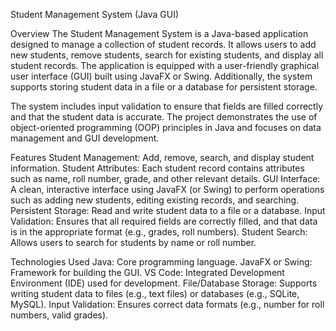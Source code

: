 Student Management System (Java GUI)

Overview
The Student Management System is a Java-based application designed to manage a collection of student records. It allows users to add new students, remove students, search for existing students, and display all student records. The application is equipped with a user-friendly graphical user interface (GUI) built using JavaFX or Swing. Additionally, the system supports storing student data in a file or a database for persistent storage.

The system includes input validation to ensure that fields are filled correctly and that the student data is accurate. The project demonstrates the use of object-oriented programming (OOP) principles in Java and focuses on data management and GUI development.

Features
Student Management: Add, remove, search, and display student information.
Student Attributes: Each student record contains attributes such as name, roll number, grade, and other relevant details.
GUI Interface: A clean, interactive interface using JavaFX (or Swing) to perform operations such as adding new students, editing existing records, and searching.
Persistent Storage: Read and write student data to a file or a database.
Input Validation: Ensures that all required fields are correctly filled, and that data is in the appropriate format (e.g., grades, roll numbers).
Student Search: Allows users to search for students by name or roll number.

Technologies Used
Java: Core programming language.
JavaFX or Swing: Framework for building the GUI.
VS Code: Integrated Development Environment (IDE) used for development.
File/Database Storage: Supports writing student data to files (e.g., text files) or databases (e.g., SQLite, MySQL).
Input Validation: Ensures correct data formats (e.g., number for roll numbers, valid grades).

